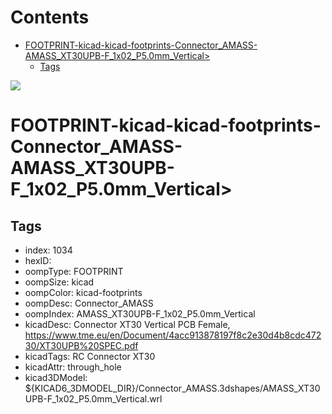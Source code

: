 



Contents
========

* [FOOTPRINT-kicad-kicad-footprints-Connector_AMASS-AMASS_XT30UPB-F_1x02_P5.0mm_Vertical>](#footprint-kicad-kicad-footprints-connector_amass-amass_xt30upb-f_1x02_p50mm_vertical)
	* [Tags](#tags)
  
![][im]
# FOOTPRINT-kicad-kicad-footprints-Connector_AMASS-AMASS_XT30UPB-F_1x02_P5.0mm_Vertical>

## Tags

- index: 1034
- hexID: 
- oompType: FOOTPRINT
- oompSize: kicad
- oompColor: kicad-footprints
- oompDesc: Connector_AMASS
- oompIndex: AMASS_XT30UPB-F_1x02_P5.0mm_Vertical
- kicadDesc: Connector XT30 Vertical PCB Female, https://www.tme.eu/en/Document/4acc913878197f8c2e30d4b8cdc47230/XT30UPB%20SPEC.pdf
- kicadTags: RC Connector XT30
- kicadAttr: through_hole
- kicad3DModel: ${KICAD6_3DMODEL_DIR}/Connector_AMASS.3dshapes/AMASS_XT30UPB-F_1x02_P5.0mm_Vertical.wrl



[im]: image.png
